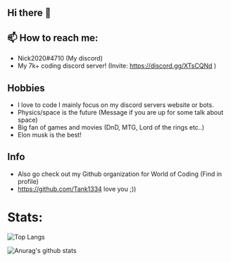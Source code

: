 ## Hi there 👋

## 📫 How to reach me: 
  * Nick2020#4710 (My discord)
  * My 7k+ coding discord server! (Invite: https://discord.gg/XTsCQNd ) 
 
## Hobbies 
* I love to code I mainly focus on my discord servers website or bots.
* Physics/space is the future (Message if you are up for some talk about space)
* Big fan of games and movies (DnD, MTG, Lord of the rings etc..)
* Elon musk is the best!

## Info

* Also go check out my Github organization for World of Coding (Find in profile)
* https://github.com/Tank1334 love you ;))

# Stats:
![Top Langs](https://github-readme-stats.vercel.app/api/top-langs/?username=Nick67644)

![Anurag's github stats](https://github-readme-stats.vercel.app/api?username=Nick67644)
